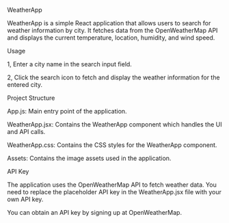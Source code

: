WeatherApp

WeatherApp is a simple React application that allows users to search for weather information by city. It fetches data from the OpenWeatherMap API and displays the current temperature, location, humidity, and wind speed.

Usage

1, Enter a city name in the search input field.

2, Click the search icon to fetch and display the weather information for the entered city.

Project Structure

App.js: Main entry point of the application.

WeatherApp.jsx: Contains the WeatherApp component which handles the UI and API calls.

WeatherApp.css: Contains the CSS styles for the WeatherApp component.

Assets: Contains the image assets used in the application.

API Key

The application uses the OpenWeatherMap API to fetch weather data. You need to replace the placeholder API key in the WeatherApp.jsx file with your own API key.

You can obtain an API key by signing up at OpenWeatherMap.


